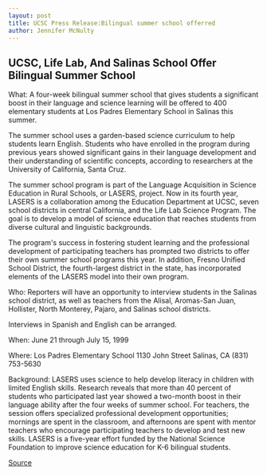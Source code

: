```yaml
---
layout: post
title: UCSC Press Release:Bilingual summer school offerred
author: Jennifer McNulty
---
```


## UCSC, Life Lab, And Salinas School Offer Bilingual Summer School

What: A four-week bilingual summer school that gives students a significant boost in their language and science learning will be offered to 400 elementary students at Los Padres Elementary School in Salinas this summer.

The summer school uses a garden-based science curriculum to help students learn English. Students who have enrolled in the program during previous years showed significant gains in their language development and their understanding of scientific concepts, according to researchers at the University of California, Santa Cruz.

The summer school program is part of the Language Acquisition in Science Education in Rural Schools, or LASERS, project. Now in its fourth year, LASERS is a collaboration among the Education Department at UCSC, seven school districts in central California, and the Life Lab Science Program. The goal is to develop a model of science education that reaches students from diverse cultural and linguistic backgrounds.

The program's success in fostering student learning and the professional development of participating teachers has prompted two districts to offer their own summer school programs this year. In addition, Fresno Unified School District, the fourth-largest district in the state, has incorporated elements of the LASERS model into their own program.

Who: Reporters will have an opportunity to interview students in the Salinas school district, as well as teachers from the Alisal, Aromas-San Juan, Hollister, North Monterey, Pajaro, and Salinas school districts.

Interviews in Spanish and English can be arranged.

When: June 21 through July 15, 1999

Where: Los Padres Elementary School 1130 John Street Salinas, CA (831) 753-5630

Background: LASERS uses science to help develop literacy in children with limited English skills. Research reveals that more than 40 percent of students who participated last year showed a two-month boost in their language ability after the four weeks of summer school. For teachers, the session offers specialized professional development opportunities; mornings are spent in the classroom, and afternoons are spent with mentor teachers who encourage participating teachers to develop and test new skills. LASERS is a five-year effort funded by the National Science Foundation to improve science education for K-6 bilingual students.

[Source](http://www1.ucsc.edu/news_events/press_releases/archive/98-99/06-99/bilingual_summer_school.htm "Permalink to UCSC Press Release:Bilingual summer school offerred")